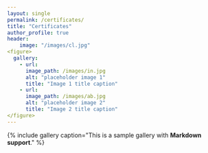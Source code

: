 ```yaml
---
layout: single
permalink: /certificates/
title: "Certificates"
author_profile: true
header: 
    image: "/images/cl.jpg"
<figure>
  gallery:
    - url: 
      image_path: /images/in.jpg
      alt: "placeholder image 1"
      title: "Image 1 title caption"
    - url: 
      image_path: /images/ab.jpg
      alt: "placeholder image 2"
      title: "Image 2 title caption"
</figure>
---
```

{% include gallery caption="This is a sample gallery with **Markdown support**." %}